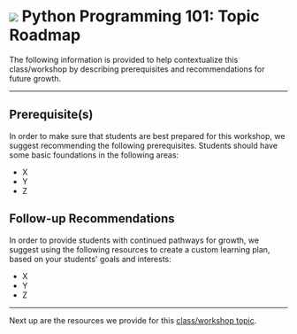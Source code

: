 # ![](https://ga-dash.s3.amazonaws.com/production/assets/logo-9f88ae6c9c3871690e33280fcf557f33.png) Python Programming 101: Topic Roadmap

The following information is provided to help contextualize this class/workshop by describing prerequisites and recommendations for future growth.

---

## Prerequisite(s)

In order to make sure that students are best prepared for this workshop, we suggest recommending the following prerequisites. Students should have some basic foundations in the following areas:

* X
* Y
* Z


## Follow-up Recommendations

In order to provide students with continued pathways for growth, we suggest using the following resources to create a custom learning plan, based on your students' goals and interests:

* X
* Y
* Z

---

Next up are the resources we provide for this [class/workshop topic](./04-tools-policies.md).
